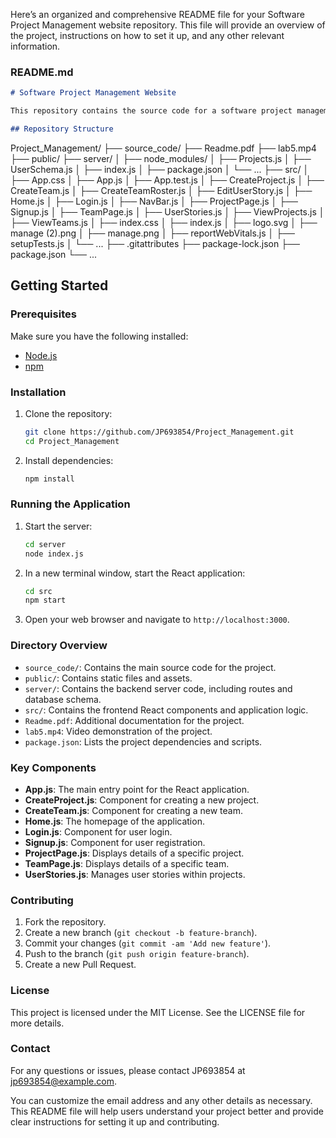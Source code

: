 Here’s an organized and comprehensive README file for your Software Project Management website repository. This file will provide an overview of the project, instructions on how to set it up, and any other relevant information.

### README.md

```markdown
# Software Project Management Website

This repository contains the source code for a software project management website. The project aims to facilitate the management of software development tasks, teams, and projects.

## Repository Structure

```
Project_Management/
├── source_code/
├── Readme.pdf
├── lab5.mp4
├── public/
├── server/
│   ├── node_modules/
│   ├── Projects.js
│   ├── UserSchema.js
│   ├── index.js
│   ├── package.json
│   └── ...
├── src/
│   ├── App.css
│   ├── App.js
│   ├── App.test.js
│   ├── CreateProject.js
│   ├── CreateTeam.js
│   ├── CreateTeamRoster.js
│   ├── EditUserStory.js
│   ├── Home.js
│   ├── Login.js
│   ├── NavBar.js
│   ├── ProjectPage.js
│   ├── Signup.js
│   ├── TeamPage.js
│   ├── UserStories.js
│   ├── ViewProjects.js
│   ├── ViewTeams.js
│   ├── index.css
│   ├── index.js
│   ├── logo.svg
│   ├── manage (2).png
│   ├── manage.png
│   ├── reportWebVitals.js
│   ├── setupTests.js
│   └── ...
├── .gitattributes
├── package-lock.json
├── package.json
└── ...

## Getting Started

### Prerequisites

Make sure you have the following installed:

- [Node.js](https://nodejs.org/en/download/)
- [npm](https://www.npmjs.com/get-npm)

### Installation

1. Clone the repository:

    ```sh
    git clone https://github.com/JP693854/Project_Management.git
    cd Project_Management
    ```

2. Install dependencies:

    ```sh
    npm install
    ```

### Running the Application

1. Start the server:

    ```sh
    cd server
    node index.js
    ```

2. In a new terminal window, start the React application:

    ```sh
    cd src
    npm start
    ```

3. Open your web browser and navigate to `http://localhost:3000`.

### Directory Overview

- `source_code/`: Contains the main source code for the project.
- `public/`: Contains static files and assets.
- `server/`: Contains the backend server code, including routes and database schema.
- `src/`: Contains the frontend React components and application logic.
- `Readme.pdf`: Additional documentation for the project.
- `lab5.mp4`: Video demonstration of the project.
- `package.json`: Lists the project dependencies and scripts.

### Key Components

- **App.js**: The main entry point for the React application.
- **CreateProject.js**: Component for creating a new project.
- **CreateTeam.js**: Component for creating a new team.
- **Home.js**: The homepage of the application.
- **Login.js**: Component for user login.
- **Signup.js**: Component for user registration.
- **ProjectPage.js**: Displays details of a specific project.
- **TeamPage.js**: Displays details of a specific team.
- **UserStories.js**: Manages user stories within projects.

### Contributing

1. Fork the repository.
2. Create a new branch (`git checkout -b feature-branch`).
3. Commit your changes (`git commit -am 'Add new feature'`).
4. Push to the branch (`git push origin feature-branch`).
5. Create a new Pull Request.

### License

This project is licensed under the MIT License. See the LICENSE file for more details.

### Contact

For any questions or issues, please contact JP693854 at jp693854@example.com.



You can customize the email address and any other details as necessary. This README file will help users understand your project better and provide clear instructions for setting it up and contributing.
